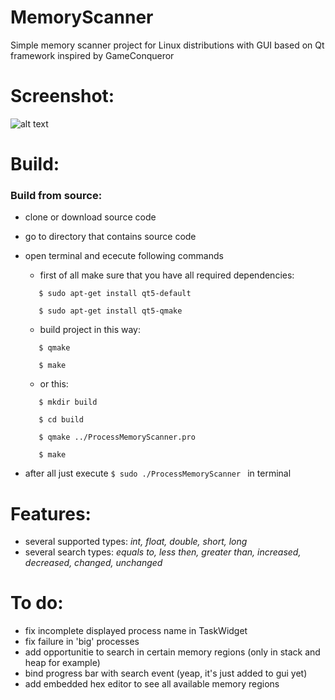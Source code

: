 # MemoryScanner
Simple memory scanner project for Linux distributions with GUI based on Qt framework inspired by GameConqueror

# Screenshot: 
![alt text](https://github.com/b00m-b00m/MemoryScanner/blob/master/Screenshot%20from%202018-07-07%2018-38-40.png "")

# Build:
### Build from source:
* clone or download source code
* go to directory that contains source code
* open terminal and ececute following commands
  * first of all make sure that you have all required dependencies:
   ``` 
      $ sudo apt-get install qt5-default
    
      $ sudo apt-get install qt5-qmake
   ```
   
   * build project in this way:
   ```
      $ qmake
   
      $ make
   ```
   * or this:
   ```
      $ mkdir build
   
      $ cd build
   
      $ qmake ../ProcessMemoryScanner.pro
   
      $ make
   ```
* after all just execute ```$ sudo ./ProcessMemoryScanner ``` in terminal

# Features:
* several supported types: *int, float, double, short, long*
* several search types: *equals to, less then, greater than, increased, decreased, changed, unchanged*

# To do:
* fix incomplete displayed process name in TaskWidget
* fix failure in 'big' processes  
* add opportunitie to search in certain memory regions (only in stack and heap for example) 
* bind progress bar with search event (yeap, it's just added to gui yet)
* add embedded hex editor to see all available memory regions
